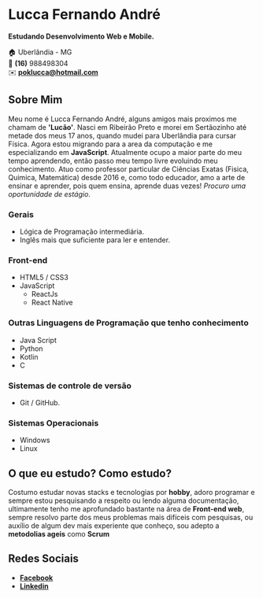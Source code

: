 # Lucca Fernando André
**Estudando Desenvolvimento Web e Mobile.**

:house:    Uberlândia - MG <br>
:iphone:   **(16)** 988498304 <br>
:envelope:  **poklucca@hotmail.com**

## Sobre Mim
Meu nome é Lucca Fernando André, alguns amigos mais proximos me chamam de **'Lucão'**. Nasci em Ribeirão Preto e morei em Sertãozinho até metade dos meus 17 anos, quando mudei para Uberlândia para cursar Física. Agora estou migrando para a area da computação e me especializando em **JavaScript**. Atualmente ocupo a maior parte do meu tempo aprendendo, então passo meu tempo livre evoluindo meu conhecimento. Atuo como professor particular de Ciências Exatas (Fisica, Quimica, Matemática) desde 2016 e, como todo educador, amo a arte de ensinar e aprender, pois quem ensina, aprende duas vezes! *Procuro uma oportunidade de estágio*.
### Gerais
* Lógica de Programação intermediária.
* Inglês mais que suficiente para ler e entender.

### Front-end
* HTML5 / CSS3  
* JavaScript
    * ReactJs
    * React Native

### Outras Linguagens de Programação que tenho conhecimento
* Java Script
* Python
* Kotlin
* C 

### Sistemas de controle de versão
* Git / GitHub.

### Sistemas Operacionais
* Windows
* Linux

## O que eu estudo? Como estudo?
 Costumo estudar novas stacks e tecnologias por **hobby**, adoro programar e sempre estou pesquisando a respeito ou lendo alguma documentação, ultimamente tenho me aprofundado bastante na área de **Front-end web**, sempre resolvo parte dos meus problemas mais difíceis com pesquisas, ou auxílio de algum dev mais experiente que conheço, sou adepto a **metodolias ageis** como **Scrum**
 
## Redes Sociais
*  [**Facebook**](https://www.facebook.com/lucca.andre.3/)
*  [**Linkedin**](https://www.linkedin.com/in/luccafernando/)
